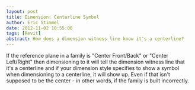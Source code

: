 ```yaml
---
layout: post
title: Dimension: Centerline Symbol  
author: Eric Stimmel  
date: 2012-11-02 10:55:00  
tags: [Revit]  
abstract: How does a dimension witness line know it's a centerline?  
---
```


If the reference plane in a family is "Center Front/Back" or "Center Left/Right" then dimensioning to it will tell the dimension witness line that it's a centerline and if your dimension style specifies to show a symbol when dimensioning to a centerline, it will show up. Even if that isn't supposed to be the center - in other words, if the family is built incorrectly.

